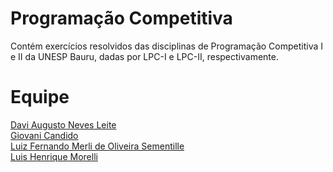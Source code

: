 # Programação Competitiva

Contém exercícios resolvidos das disciplinas de Programação Competitiva I e II da UNESP Bauru, dadas por LPC-I e LPC-II, respectivamente.

# Equipe
[Davi Augusto Neves Leite](https://github.com/davimedio01)<br/>
[Giovani Candido](https://github.com/giovcandido)<br/>
[Luiz Fernando Merli de Oliveira Sementille](https://github.com/luiz502)<br/>
[Luis Henrique Morelli](https://github.com/Xilsu)<br/>
